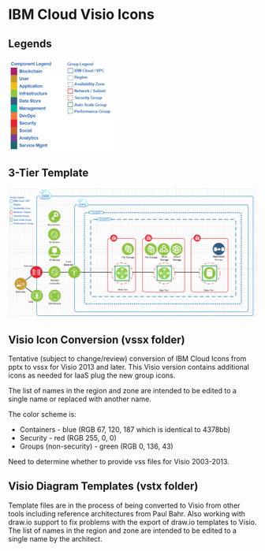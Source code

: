 # IBM Cloud Visio Icons

## Legends

![Legends](/images/legends.png)

## 3-Tier Template

![3-Tier](/images/3-tier.png)

## Visio Icon Conversion (vssx folder)

Tentative (subject to change/review) conversion of IBM Cloud Icons from pptx to vssx for Visio 2013 and later.  This Visio version contains additional icons as needed for IaaS plug the new group icons.  

The list of names in the region and zone are intended to be edited to a single name or replaced with another name.

The color scheme is:
* Containers - blue (RGB 67, 120, 187 which is identical to 4378bb)
* Security - red (RGB 255, 0, 0) 
* Groups (non-security) - green (RGB 0, 136, 43)

Need to determine whether to provide vss files for Visio 2003-2013.  

## Visio Diagram Templates (vstx folder)

Template files are in the process of being converted to Visio from other tools including reference architectures from Paul Bahr.  Also working with draw.io support to fix problems with the export of draw.io templates to Visio. The list of names in the region and zone are intended to be edited to a single name by the architect.  
